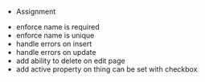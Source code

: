 * Assignment

- enforce name is required
- enforce name is unique
- handle errors on insert
- handle errors on update
- add ability to delete on edit page
- add active property on thing can be set with checkbox